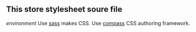 ## This store stylesheet soure file
*environment*
Use [sass]( http://sass-lang.com "Sass makes CSS fun again.") makes CSS.
Use [compass](http://compass-style.org/ "Compass is an open-source CSS Authoring Framework.") CSS authoring framework.
